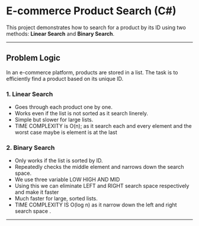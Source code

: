 
# E-commerce Product Search (C#)

This project demonstrates how to search for a product by its ID using two methods: **Linear Search** and **Binary Search**.

---

## Problem Logic

In an e-commerce platform, products are stored in a list. The task is to efficiently find a product based on its unique ID.

### 1. Linear Search
- Goes through each product one by one.
- Works even if the list is not sorted as it search linerely.
- Simple but slower for large lists.
- TIME COMPLEXITY is O(n); as it search each and every element and the worst case maybe is element is at the last

### 2. Binary Search
- Only works if the list is sorted by ID.
- Repeatedly checks the middle element and narrows down the search space.
- We use three variable LOW HIGH AND MID
- Using this we can eliminate LEFT and RIGHT search space respectively and make it faster 
- Much faster for large, sorted lists.
- TIME COMPLEXITY IS O(log n) as it narrow down the left and right search space .

---



